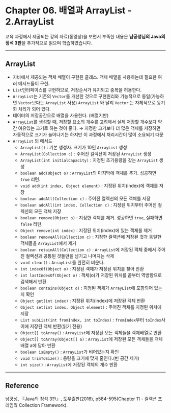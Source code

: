 # Chapter 06. 배열과 ArrayList - 2.ArrayList

교육 과정에서 제공되는 강의 자료(동영상)을 보면서 부족한 내용은 **남궁성님의 Java의 정석 3판**을 추가적으로 읽으며 학습하였습니다.

---

## ArrayList

- 자바에서 제공되는 객체 배열이 구현된 클래스. 객체 배열을 사용하는데 필요한 여러 메서드들이 구현.
- `List`인터페이스를 구현하므로, 저장순서가 유지되고 중복을 허용한다.
- `ArrayList`는 기존의 `Vector`를 개선한 것으로 구현원리와 기능적으로 동일(가능하면 `Vector`보다는 `ArrayList` 사용)
  `ArrayList` 와 달리 `Vector` 는 자체적으로 동기화 처리가 되어 있다.
- 데이터의 저장공간으로 배열을 사용한다. (배열기반)
- `ArrayList`를 생성할 때, 저장할 요소의 개수를 고려해서 실제 저장할 개수보다 약간 여유있는 크기로 하는 것이 좋다. → 지정한 크기보다 더 많은 객체를 저장하면 자동적으로 크기가 늘어나기는 하지만 이 과정에서 처리시간이 많이 소요되기 때문
- `ArrayList` 의 메서드
  - `ArrayList()` : 기본 생성자. 크기가 10인 `ArrayList` 생성
  - `ArrayList(Collection c)` : 주어진 컬렉션이 저장된 `ArrayList` 생성
  - `ArrayList(int initialCapacity)` : 지정된 초기용량을 갖는 `ArrayList` 생성
  - `boolean add(Object o)` : `ArrayList`의 마지막에 객체를 추가. 성공하면 `true` 리턴.
  - `void add(int index, Object element)` : 지정된 위치(index)에 객체를 저장
  - `boolean addAll(Collection c)` : 주어진 컬렉션의 모든 객체를 저장
  - `boolean addAll(int index, Collection c)` : 지정된 위치부터 주어진 컬렉션의 모든 객체 저장
  - `boolean remove(Object o)` : 지정한 객체를 제거. 성공하면 `true`, 실패하면 `false` 리턴.
  - `Object remove(int index)` : 지정된 위치(index)에 있는 객체를 제거
  - `boolean removeAll(Collection c)` : 지정한 컬렉션에 저장된 것과 동일한 객체들을 `ArrayList`에서 제거
  - `boolean retainAll(Collection c)` : `ArrayList`에 저장된 객체 중에서 주어진 컬렉션과 공통된 것들만을 남기고 나머지는 삭제
  - `void clear()` : `ArrayList`를 완전히 비운다.
  - `int indexOf(Object o)` : 지정된 객체가 저장된 위치를 찾아 반환
  - `int lastIndexOf(Object o)` : 객체(o)가 저장된 위치를 끝부터 역방향으로 검색해서 반환
  - `boolean contains(Object o)` : 지정된 객체가 `ArrayList`에 포함되어 있는지 확인
  - `Object get(int index)` : 지정된 위치(index)에 저장된 객체 반환
  - `Object set(int index, Object element)` : 주어진 객체를 지정된 위치에 저장
  - `List subList(int fromIndex, int toIndex)` : `fromIndex`부터 `toIndex`사이에 저장된 객체 반환(읽기 전용)
  - `Object[] toArray()` : `ArrayList`에 저장된 모든 객체들을 객체배열로 반환
  - `Object[] toArray(Object[] a)` : `ArrayList`에 저장된 모든 객체들을 객체배열 a에 담아 반환
  - `boolean isEmpty()` : `ArrayList`가 비어있는지 확인
  - `void trimToSize()` : 용량을 크기에 맞게 줄인다.(빈 공간 제거)
  - `int size()` : `ArrayList`에 저장된 객체의 개수 반환

---

## Reference

남궁성, 『Java의 정석 3판』, 도우출판(2016), p584-595(Chapter 11 - 컬렉션 프레임웍 Collection Framework).
